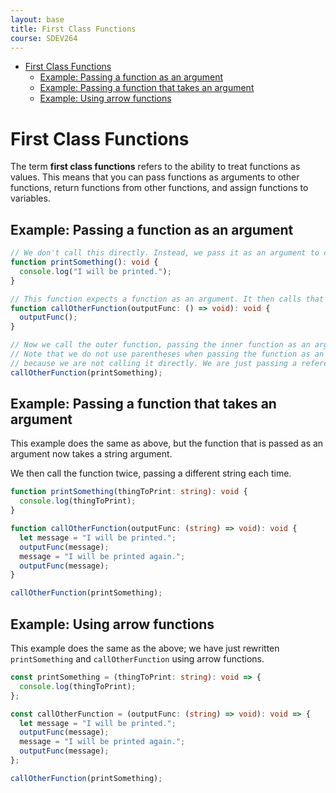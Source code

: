 ```yaml
---
layout: base
title: First Class Functions
course: SDEV264
---
```


- [First Class Functions](#first-class-functions)
  - [Example: Passing a function as an argument](#example-passing-a-function-as-an-argument)
  - [Example: Passing a function that takes an argument](#example-passing-a-function-that-takes-an-argument)
  - [Example: Using arrow functions](#example-using-arrow-functions)

# First Class Functions

The term **first class functions** refers to the ability to treat functions as values. This means that you can pass functions as arguments to other functions, return functions from other functions, and assign functions to variables.

## Example: Passing a function as an argument

```typescript
// We don't call this directly. Instead, we pass it as an argument to callOtherFunction.
function printSomething(): void {
  console.log("I will be printed.");
}

// This function expects a function as an argument. It then calls that function.
function callOtherFunction(outputFunc: () => void): void {
  outputFunc();
}

// Now we call the outer function, passing the inner function as an argument.
// Note that we do not use parentheses when passing the function as an argument,
// because we are not calling it directly. We are just passing a reference to it.
callOtherFunction(printSomething);
```

## Example: Passing a function that takes an argument

This example does the same as above, but the function that is passed as an argument now takes a string argument.

We then call the function twice, passing a different string each time.

```typescript
function printSomething(thingToPrint: string): void {
  console.log(thingToPrint);
}

function callOtherFunction(outputFunc: (string) => void): void {
  let message = "I will be printed.";
  outputFunc(message);
  message = "I will be printed again.";
  outputFunc(message);
}

callOtherFunction(printSomething);
```

## Example: Using arrow functions

This example does the same as the above; we have just rewritten `printSomething` and `callOtherFunction` using arrow functions.

```typescript
const printSomething = (thingToPrint: string): void => {
  console.log(thingToPrint);
};

const callOtherFunction = (outputFunc: (string) => void): void => {
  let message = "I will be printed.";
  outputFunc(message);
  message = "I will be printed again.";
  outputFunc(message);
};

callOtherFunction(printSomething);
```
